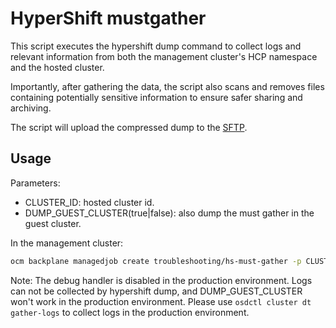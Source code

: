 # HyperShift mustgather
This script executes the hypershift dump command to collect logs and relevant information from
both the management cluster's HCP namespace and the hosted cluster. 

Importantly, after gathering the data, the script also scans and removes files containing potentially
sensitive information to ensure safer sharing and archiving.

The script will upload the compressed dump to the [SFTP](https://access.redhat.com/articles/5594481#TOC32).

## Usage

Parameters:
- CLUSTER_ID: hosted cluster id.
- DUMP_GUEST_CLUSTER(true|false): also dump the must gather in the guest cluster.

In the management cluster:
```bash
ocm backplane managedjob create troubleshooting/hs-must-gather -p CLUSTER_ID=my-hs-cluster-id -p DUMP_GUEST_CLUSTER=false
```

Note:
The debug handler is disabled in the production environment. Logs can not be collected by hypershift dump, and DUMP_GUEST_CLUSTER won't work in the production environment. Please use `osdctl cluster dt gather-logs` to collect logs in the production environment.
